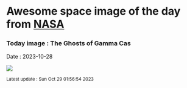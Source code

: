 
# Awesome space image of the day from [NASA](https://api.nasa.gov/)

### Today image : The Ghosts of Gamma Cas
Date : 2023-10-28

![](https://apod.nasa.gov/apod/image/2310/IC63_GruntzBax1024.jpg)

<small>Latest update : Sun Oct 29 01:56:54 2023</small>
        